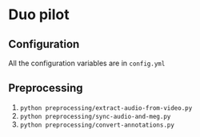 # Duo pilot

## Configuration

All the configuration variables are in `config.yml`

## Preprocessing

1. `python preprocessing/extract-audio-from-video.py`
2. `python preprocessing/sync-audio-and-meg.py`
3. `python preprocessing/convert-annotations.py`
